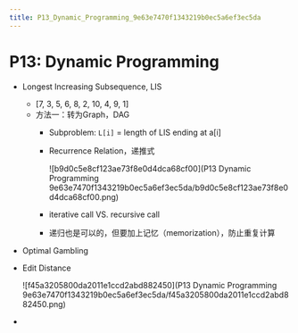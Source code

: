 ```yaml
---
title: P13_Dynamic_Programming_9e63e7470f1343219b0ec5a6ef3ec5da
---
```


# P13: Dynamic Programming

- Longest Increasing Subsequence, LIS
    - [7, 3, 5, 6, 8, 2, 10, 4, 9, 1]
    - 方法一：转为Graph，DAG
        - Subproblem: `L[i]` = length of LIS ending at a[i]
        - Recurrence Relation，递推式
            
            ![b9d0c5e8cf123ae73f8e0d4dca68cf00](P13 Dynamic Programming 9e63e7470f1343219b0ec5a6ef3ec5da/b9d0c5e8cf123ae73f8e0d4dca68cf00.png)
            
        - iterative call VS. recursive call
        - 递归也是可以的，但要加上记忆（memorization），防止重复计算
- Optimal Gambling
- Edit Distance
    
    ![f45a3205800da2011e1ccd2abd882450](P13 Dynamic Programming 9e63e7470f1343219b0ec5a6ef3ec5da/f45a3205800da2011e1ccd2abd882450.png)
    
-